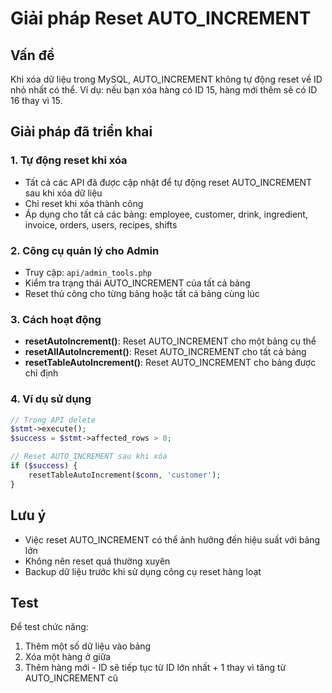 # Giải pháp Reset AUTO_INCREMENT

## Vấn đề
Khi xóa dữ liệu trong MySQL, AUTO_INCREMENT không tự động reset về ID nhỏ nhất có thể. Ví dụ: nếu bạn xóa hàng có ID 15, hàng mới thêm sẽ có ID 16 thay vì 15.

## Giải pháp đã triển khai

### 1. Tự động reset khi xóa
- Tất cả các API đã được cập nhật để tự động reset AUTO_INCREMENT sau khi xóa dữ liệu
- Chỉ reset khi xóa thành công
- Áp dụng cho tất cả các bảng: employee, customer, drink, ingredient, invoice, orders, users, recipes, shifts

### 2. Công cụ quản lý cho Admin
- Truy cập: `api/admin_tools.php`
- Kiểm tra trạng thái AUTO_INCREMENT của tất cả bảng
- Reset thủ công cho từng bảng hoặc tất cả bảng cùng lúc

### 3. Cách hoạt động
- **resetAutoIncrement()**: Reset AUTO_INCREMENT cho một bảng cụ thể
- **resetAllAutoIncrement()**: Reset AUTO_INCREMENT cho tất cả bảng
- **resetTableAutoIncrement()**: Reset AUTO_INCREMENT cho bảng được chỉ định

### 4. Ví dụ sử dụng
```php
// Trong API delete
$stmt->execute();
$success = $stmt->affected_rows > 0;

// Reset AUTO_INCREMENT sau khi xóa
if ($success) {
    resetTableAutoIncrement($conn, 'customer');
}
```

## Lưu ý
- Việc reset AUTO_INCREMENT có thể ảnh hưởng đến hiệu suất với bảng lớn
- Không nên reset quá thường xuyên
- Backup dữ liệu trước khi sử dụng công cụ reset hàng loạt

## Test
Để test chức năng:
1. Thêm một số dữ liệu vào bảng
2. Xóa một hàng ở giữa
3. Thêm hàng mới - ID sẽ tiếp tục từ ID lớn nhất + 1 thay vì tăng từ AUTO_INCREMENT cũ 